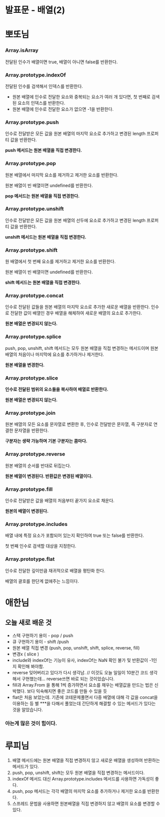 # 발표문 - 배열(2)

# 뽀또님

### Array.isArray

전달된 인수가 배열이면 true, 배열이 아니면 false를 반환한다.

### Array.prototype.indexOf

전달된 인수를 검색해서 인덱스를 반환한다.

- 원본 배열에 인수로 전달한 요소와 중복되는 요소가 여러 개 있다면, 첫 번째로 검색된 요소의 인덱스를 반환한다.
- 원본 배열에 인수로 전달한 요소가 없으면 -1을 반환한다.

### Array.prototype.push

인수로 전달받은 모든 값을 원본 배열의 마지막 요소로 추가하고 변경된 length 프로퍼티 값을 반환한다.

**push 메서드는 원본 배열을 직접 변경한다.**

### Array.prototype.pop

원본 배열에서 마지막 요소를 제거하고 제거한 요소를 반환한다.

원본 배열이 빈 배열이면 undefined를 반환한다.

**pop 메서드는 원본 배열을 직접 변경한다.**

### Array.prototype.unshift

인수로 전달받은 모든 값을 원본 배열의 선두에 요소로 추가하고 변경된 length 프로퍼티 값을 반환한다.

**unshift 메서드는 원본 배열을 직접 변경한다.**

### Array.prototype.shift

원 배열에서 첫 번째 요소를 제거하고 제거한 요소를 반환한다.

원본 배열이 빈 배열이면 undefined를 반환한다.

**shift 메서드는 원본 배열을 직접 변경한다.**

### Array.prototype.concat

인수로 전달된 값들을 원본 배열의 마지막 요소로 추가한 새로운 배열을 반환한다. 인수로 전달한 값이 배열인 경우 배열을 해체하여 새로운 배열의 요소로 추가한다.

**원본 배열은 변경되지 않는다.**

### Array.prototype.splice

push, pop, unshift, shift 메서드는 모두 원본 배열을 직접 변경하는 메서드이며 원본 배열의 처음이나 마지막에 요소를 추가하거나 제거한다.

**원본 배열을 변경한다.**

### Array.prototype.slice

**인수로 전달된 범위의 요소들을 복사하여 배열로 반환한다.**

**원본 배열은 변경되지 않는다.**

### Array.prototype.join

원본 배열의 모든 요소를 문자열로 변환한 후, 인수로 전달받은 문자열, 즉 구분자로 연결한 문자열을 반환한다.

**구분자는 생략 가능하며 기본 구분자는 콤마다.**

### Array.prototype.reverse

원본 배열의 순서를 반대로 뒤집는다.

**원본 배열이 변경된다. 반환값은 변경된 배열이다.**

### Array.prototype.fill

인수로 전달받은 값을 배열의 처음부터 끝가지 요소로 채운다.

**원본의 배열이 변경된다.**

### Array.prototype.includes

배열 내에 특정 요소가 포함되어 있는지 확인하여 true 또는 false를 반환한다.

첫 번째 인수로 검색할 대상을 지정한다.

### Array.prototype.flat

인수로 전달한 깊이만큼 재귀적으로 배열을 평탄화 한다.

배열의 괄호를 한단계 없애주는 느낌이다.

# 애한님

## 오늘 새로 배운 것

- 스택 구현하기 용이 - pop / push
- 큐 구현하기 용이 - shift /push
- 원본 배열 직접 변경 (push, pop, unshift, shift, splice, reverse, fill)
- 변경x ( slice )
- include와 indexOf는 기능이 유사, indexOf는 NaN 확인 불가 및 반환값이 -1인지 확인해 봐야함.
- reverse 잊어버리고 있다가 다시 생각남. // 이것도 오늘 일일이 10분간 코드 생각해서 구현했는데... reverse쓰면 바로 되는 것이었습니다.
- fill과 Array.From 을 통해 1씩 증가하면서 요소를 채우는 배열값을 만드는 법은 신박했다. 보다 익숙해지면 좋은 코드를 만들 수 있을 듯
- flat은 처음 보았는데. 기존에 코테문제풀면서 다중 배열에 대해 각 값을 concat을 이용하는 등 별 ***을 다해서 풀었는데 간단하게 해결할 수 있는 메서드가 있다는 것을 알았습니다.

### 아는게 많은 것이 힘이다.

# 루피님

1. 배열 메서드에는 원본 배열을 직접 변경하지 않고 새로운 배열을 생성하여 반환하는 메서드가 있다.
2. push, pop, unshift, shift는 모두 원본 배열을 직접 변경하는 메서드이다.
3. indexOf 메서드 대신 Array.prototype.includes 메서드를 사용하면 가독성이 좋다.
4. push, pop 메서드는 각각 배열의 마지막 요소를 추가하거나 제거한 요소를 반환한다.
5. 스프레드 문법을 사용하면 원본배열을 직접 변경하지 않고 배열의 요소를 변경할 수 있다.
